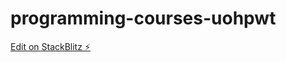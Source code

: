 # programming-courses-uohpwt

[Edit on StackBlitz ⚡️](https://stackblitz.com/edit/programming-courses-uohpwt)